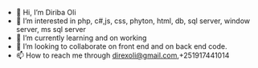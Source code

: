 - 👋 Hi, I’m Diriba Oli
- 👀 I’m interested in php, c#,js, css, phyton, html, db, sql server, window server, ms sql server
- 🌱 I’m currently learning and on working
- 💞️ I’m looking to collaborate on front end and on back end code. 
- 📫 How to reach me through direxoli@gmail.com,+251917441014

<!---
diribaoli/diribaoli is a ✨ special ✨ repository because its `README.md` (this file) appears on your GitHub profile.
You can click the Preview link to take a look at your changes.
--->
